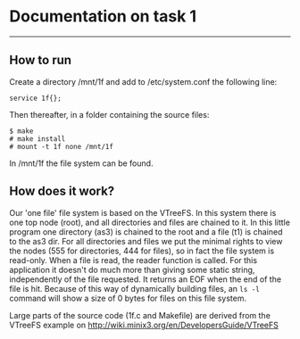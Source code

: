 # Documentation on task 1
-------------------------

## How to run

Create a directory /mnt/1f and add to /etc/system.conf the following line:

    service 1f{};

Then thereafter, in a folder containing the source files:

    $ make
    # make install
    # mount -t 1f none /mnt/1f

In /mnt/1f the file system can be found.

## How does it work?

Our 'one file' file system is based on the VTreeFS. In this system there is one top node (root), and all directories and files are chained to it. In this little program one directory (as3) is chained to the root and a file (t1) is chained to the as3 dir. For all directories and files we put the minimal rights to view the nodes (555 for directories, 444 for files), so in fact the file system is read-only. When a file is read, the reader function is called. For this application it doesn't do much more than giving some static string, independently of the file requested. It returns an EOF when the end of the file is hit. Because of this way of dynamically building files, an `ls -l` command will show a size of 0 bytes for files on this file system.

Large parts of the source code (1f.c and Makefile) are derived from the VTreeFS example on http://wiki.minix3.org/en/DevelopersGuide/VTreeFS
